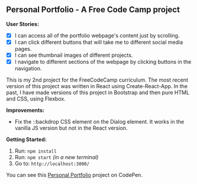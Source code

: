## Personal Portfolio -  A Free Code Camp project

**User Stories:**
- [x] I can access all of the portfolio webpage's content just by scrolling.
- [x] I can click different buttons that will take me to different social media pages.
- [x] I can see thumbnail images of different projects.
- [x] I navigate to different sections of the webpage by clicking buttons in the navigation.

This is my 2nd project for the FreeCodeCamp curriculum. The most recent version of this project was written in React using Create-React-App. In the past, I have made versions of this project in Bootstrap and then pure HTML and CSS, using Flexbox. 

**Improvements:**
- Fix the ::backdrop CSS element on the Dialog element. It works in the vanilla JS version but not in the React version.

**Getting Started:**
 1. Run: `npm install`
 2. Run: `npm start` _(in a new terminal)_
 3. Go to: `http://localhost:3000/`

You can see this [Personal Portfolio](https://codepen.io/Pagey/pen/xLyeNz) project on CodePen.
